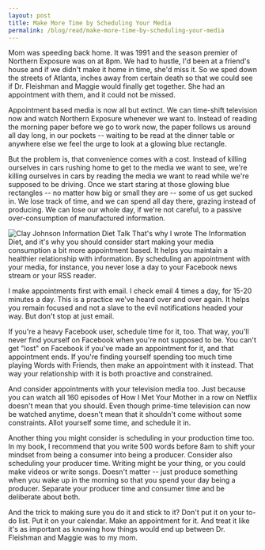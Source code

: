 ```yaml
---
layout: post
title: Make More Time by Scheduling Your Media
permalink: /blog/read/make-more-time-by-scheduling-your-media
---
```

Mom was speeding back home. It was 1991 and the season premier of Northern Exposure was on at 8pm. We had to hustle, I'd been at a friend's house and if we didn't make it home in time, she'd miss it. So we sped down the streets of Atlanta, inches away from certain death so that we could see if Dr. Fleishman and Maggie would finally get together. She had an appointment with them, and it could not be missed.

Appointment based media is now all but extinct. We can time-shift television now and watch Northern Exposure whenever we want to. Instead of reading the morning paper before we go to work now, the paper follows us around all day long, in our pockets -- waiting to be read at the dinner table or anywhere else we feel the urge to look at a glowing blue rectangle.

But the problem is, that convenience comes with a cost. Instead of killing ourselves in cars rushing home to get to the media we want to see, we're killing ourselves in cars by reading the media we want to read while we're supposed to be driving. Once we start staring at those glowing blue rectangles -- no matter how big or small they are -- some of us get sucked in. We lose track of time, and we can spend all day there, grazing instead of producing. We can lose our whole day, if we're not careful, to a passive over-consumption of manufactured information.

![Clay Johnson Information Diet Talk](https://img.skitch.com/20120306-xjmteyqn6xmdk9j7cgftgxbywh.jpg) That's why I wrote The Information Diet, and it's why you should consider start making your media consumption a bit more appointment based. It helps you maintain a healthier relationship with information. By scheduling an appointment with your media, for instance, you never lose a day to your Facebook news stream or your RSS reader.

I make appointments first with email. I check email 4 times a day, for 15-20 minutes a day. This is a practice we've heard over and over again. It helps you remain focused and not a slave to the evil notifications headed your way. But don't stop at just email.

If you're a heavy Facebook user, schedule time for it, too. That way, you'll never find yourself on Facebook when you're not supposed to be. You can't get "lost" on Facebook if you've made an appointment for it, and that appointment ends. If you're finding yourself spending too much time playing Words with Friends, then make an appointment with it instead. That way your relationship with it is both proactive and constrained.

And consider appointments with your television media too. Just because you can watch all 160 episodes of How I Met Your Mother in a row on Netflix doesn't mean that you should. Even though prime-time television can now be watched anytime, doesn't mean that it shouldn't come without some constraints. Allot yourself some time, and schedule it in.

Another thing you might consider is scheduling in your production time too. In my book, I recommend that you write 500 words before 8am to shift your mindset from being a consumer into being a producer. Consider also scheduling your producer time. Writing might be your thing, or you could make videos or write songs. Doesn't matter -- just produce something when you wake up in the morning so that you spend your day being a producer. Separate your producer time and consumer time and be deliberate about both.

And the trick to making sure you do it and stick to it? Don't put it on your to-do list. Put it on your calendar. Make an appointment for it. And treat it like it's as important as knowing how things would end up between Dr. Fleishman and Maggie was to my mom.
